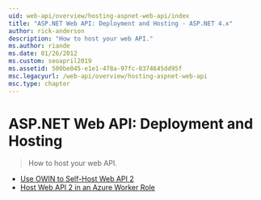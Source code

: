 ```yaml
---
uid: web-api/overview/hosting-aspnet-web-api/index
title: "ASP.NET Web API: Deployment and Hosting - ASP.NET 4.x"
author: rick-anderson
description: "How to host your web API."
ms.author: riande
ms.date: 01/26/2012
ms.custom: seoapril2019
ms.assetid: 500be045-e1e1-478a-97fc-0374645dd95f
msc.legacyurl: /web-api/overview/hosting-aspnet-web-api
msc.type: chapter
---
```

# ASP.NET Web API: Deployment and Hosting

> How to host your web API.

- [Use OWIN to Self-Host Web API 2](use-owin-to-self-host-web-api.md)
- [Host Web API 2 in an Azure Worker Role](host-aspnet-web-api-in-an-azure-worker-role.md)
